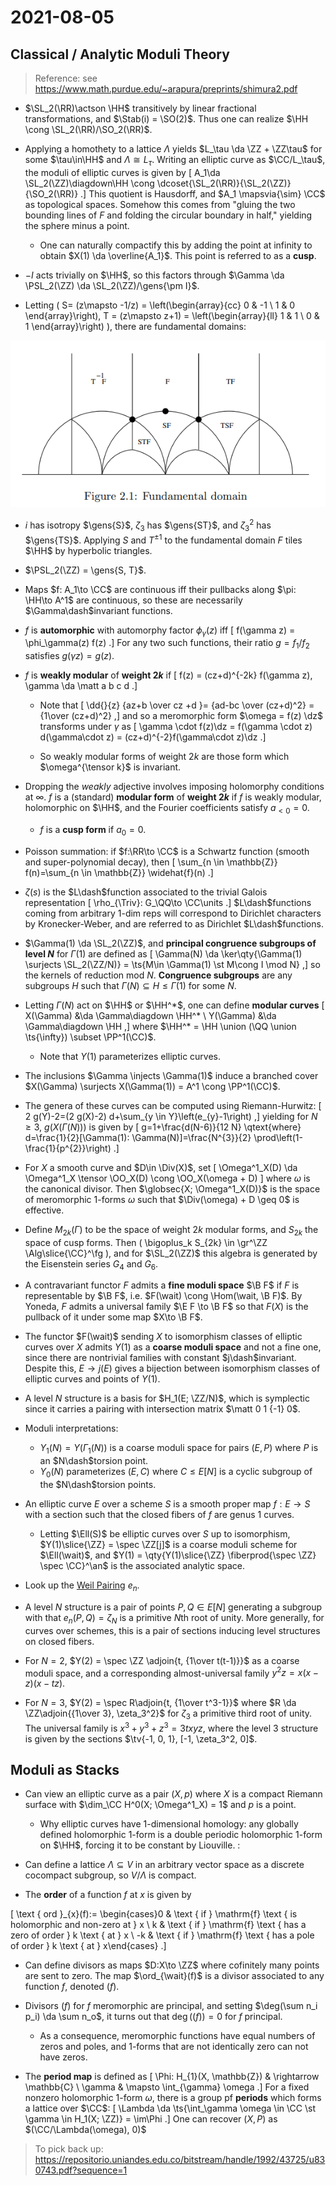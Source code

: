 # 2021-08-05

## Classical / Analytic Moduli Theory

> Reference: see <https://www.math.purdue.edu/~arapura/preprints/shimura2.pdf>

- $\SL_2(\RR)\actson \HH$ transitively by linear fractional transformations, and $\Stab(i) = \SO(2)$.
  Thus one can realize $\HH \cong \SL_2(\RR)/\SO_2(\RR)$.
- Applying a homothety to a lattice $\Lambda$ yields $L_\tau \da \ZZ + \ZZ\tau$ for some $\tau\in\HH$ and $\Lambda \cong L_\tau$.
  Writing an elliptic curve as $\CC/L_\tau$, the moduli of elliptic curves is given by 
  \[
A_1\da \SL_2(\ZZ)\diagdown\HH \cong \dcoset{\SL_2(\RR)}{\SL_2(\ZZ)}{\SO_2(\RR)}
  .\]
    This quotient is Hausdorff, and $A_1 \mapsvia{\sim} \CC$ as topological spaces.
    Somehow this comes from "gluing the two bounding lines of $F$ and folding the circular boundary in half," yielding the sphere minus a point.
    - One can naturally compactify this by adding the point at infinity to obtain $X(1) \da \overline{A_1}$.
    This point is referred to as a **cusp**.

- $-I$ acts trivially on $\HH$, so this factors through $\Gamma \da \PSL_2(\ZZ) \da \SL_2(\ZZ)/\gens{\pm I}$.

- Letting \( S= (z\mapsto -1/z) 
= \left(\begin{array}{cc}
0 & -1 \\
1 & 0
\end{array}\right), 
T = (z\mapsto z+1) 
= \left(\begin{array}{ll}
1 & 1 \\
0 & 1
\end{array}\right) \), there are fundamental domains:


![](_attachments/2021-08-06_01-03-00.png)

- $i$ has isotropy $\gens{S}$, $\zeta_3$ has $\gens{ST}$, and $\zeta_3^2$ has $\gens{TS}$.
  Applying $S$ and $T^{\pm 1}$ to the fundamental domain $F$ tiles $\HH$ by hyperbolic triangles.

- $\PSL_2(\ZZ) = \gens{S, T}$.

- Maps $f: A_1\to \CC$ are continuous iff their pullbacks along $\pi: \HH\to A^1$ are continuous, so these are necessarily $\Gamma\dash$invariant functions.

- $f$ is **automorphic** with automorphy factor $\phi_\gamma(z)$ iff
\[
f(\gamma z) = \phi_\gamma(z) f(z)
.\]
  For any two such functions, their ratio $g=f_1/f_2$ satisfies $g(\gamma z) = g(z)$.

- $f$ is **weakly modular** of **weight $2k$** if
\[
f(z) = (cz+d)^{-2k} f(\gamma z), \gamma \da \matt a b c d
.\]

  - Note that
  \[
  \dd{}{z} {az+b \over cz +d }= {ad-bc \over (cz+d)^2} = {1\over (cz+d)^2}
  ,\]
  and so a meromorphic form $\omega = f(z) \dz$ transforms under $\gamma$ as
  \[
  \gamma \cdot f(z)\dz = f(\gamma \cdot z) d(\gamma\cdot z) = (cz+d)^{-2}f(\gamma\cdot z)\dz
  .\]

  - So weakly modular forms of weight $2k$ are those form which $\omega^{\tensor k}$ is invariant.
  
- Dropping the *weakly* adjective involves imposing holomorphy conditions at $\infty$.
  $f$ is a (standard) **modular form** of **weight $2k$** if $f$ is weakly modular, holomorphic on $\HH$, and the Fourier coefficients satisfy $a_{<0} = 0$.

  - $f$ is a **cusp form** if $a_0 = 0$.

- Poisson summation: if $f:\RR\to \CC$ is a Schwartz function (smooth and super-polynomial decay), then
\[
\sum_{n \in \mathbb{Z}} f(n)=\sum_{n \in \mathbb{Z}} \widehat{f}(n)
.\]

- $\zeta(s)$ is the $L\dash$function associated to the trivial Galois representation
\[
\rho_{\Triv}: G_\QQ\to \CC\units
.\]
  $L\dash$functions coming from arbitrary 1-dim reps will correspond to Dirichlet characters by Kronecker-Weber, and are referred to as Dirichlet $L\dash$functions.

- $\Gamma(1) \da \SL_2(\ZZ)$, and **principal congruence subgroups of level $N$** for $\Gamma(1)$ are defined as 
\[
\Gamma(N) \da \ker\qty{\Gamma(1) \surjects \SL_2(\ZZ/N)} = \ts{M\in \Gamma(1) \st M\cong I \mod N}
,\]
so the kernels of reduction mod $N$.
**Congruence subgroups** are any subgroups $H$ such that $\Gamma(N) \subseteq H \leq \Gamma(1)$ for some $N$.

- Letting $\Gamma(N)$ act on $\HH$ or $\HH^*$, one can define **modular curves**
\[
X(\Gamma) &\da \Gamma\diagdown \HH^* \\
Y(\Gamma) &\da \Gamma\diagdown \HH 
,\]
where $\HH^* = \HH \union (\QQ \union \ts{\infty}) \subset \PP^1(\CC)$.
  - Note that $Y(1)$ parameterizes elliptic curves.


- The inclusions $\Gamma \injects \Gamma(1)$ induce a branched cover $X(\Gamma) \surjects X(\Gamma(1)) = A^1 \cong \PP^1(\CC)$.

- The genera of these curves can be computed using Riemann-Hurwitz:
\[
2 g(Y)-2=(2 g(X)-2) d+\sum_{y \in Y}\left(e_{y}-1\right)
,\]
yielding for $N\geq 3$, $g(X(\Gamma(N)))$ is given by
\[
g=1+\frac{d(N-6)}{12 N}
\qtext{where}
d=\frac{1}{2}[\Gamma(1): \Gamma(N)]=\frac{N^{3}}{2} \prod\left(1-\frac{1}{p^{2}}\right)
.\]

- For $X$ a smooth curve and $D\in \Div(X)$, set
\[
\Omega^1_X(D) \da \Omega^1_X \tensor \OO_X(D) \cong \OO_X(\omega + D)
\]
where $\omega$ is the canonical divisor.
Then $\globsec{X; \Omega^1_X(D)}$ is the space of meromorphic 1-forms $\omega$ such that $\Div(\omega) + D \geq 0$ is effective.

- Define $M_{2k}(\Gamma)$ to be the space of weight $2k$ modular forms, and $S_{2k}$ the space of cusp forms.
  Then \( \bigoplus_k S_{2k} \in \gr^\ZZ \Alg\slice{\CC}^\fg \), and for $\SL_2(\ZZ)$ this algebra is generated by the Eisenstein series $G_4$ and $G_6$.

- A contravariant functor $F$ admits a **fine moduli space** $\B F$ if $F$ is representable by $\B F$, i.e. $F(\wait) \cong \Hom(\wait, \B F)$.
  By Yoneda, $F$ admits a universal family $\E F \to \B F$ so that $F(X)$ is the pullback of it under some map $X\to \B F$.

- The functor $F(\wait)$ sending $X$ to isomorphism classes of elliptic curves over $X$ admits $Y(1)$ as a **coarse moduli space** and not a fine one, since there are nontrivial families with constant $j\dash$invariant.
  Despite this, $E\to j(E)$ gives a bijection between isomorphism classes of elliptic curves and points of $Y(1)$.

- A level $N$ structure is a basis for $H_1(E; \ZZ/N)$, which is symplectic since it carries a pairing with intersection matrix $\matt 0 1 {-1} 0$.

- Moduli interpretations:
  - $Y_1(N) = Y(\Gamma_1(N))$ is a coarse moduli space for pairs $(E, P)$ where $P$ is an $N\dash$torsion point.
  - $Y_0(N)$ parameterizes $(E, C)$ where $C\leq E[N]$ is a cyclic subgroup of the $N\dash$torsion points.

- An elliptic curve $E$ over a scheme $S$ is a smooth proper map $f:E\to S$ with a section such that the closed fibers of $f$ are genus 1 curves.
  - Letting $\Ell(S)$ be elliptic curves over $S$ up to isomorphism, $Y(1)\slice{\ZZ} = \spec \ZZ[j]$ is a coarse moduli scheme for $\Ell(\wait)$, and $Y(1) = \qty{Y(1)\slice{\ZZ} \fiberprod{\spec \ZZ} \spec \CC}^\an$ is the associated analytic space.

- Look up the [Weil Pairing](Weil%20Pairing) $e_n$.

- A level $N$ structure is a pair of points $P, Q \in E[N]$ generating a subgroup with that $e_n(P, Q) = \zeta_N$ is a primitive $N$th root of unity.
  More generally, for curves over schemes, this is a pair of sections inducing level structures on closed fibers.

- For $N=2$, $Y(2) = \spec \ZZ \adjoin{t, {1\over t(t-1)}}$ as a coarse moduli space, and a corresponding almost-universal family $y^2z = x(x-z)(x-tz)$.

- For $N=3$, $Y(2) = \spec R\adjoin{t, {1\over t^3-1}}$ where $R \da \ZZ\adjoin{{1\over 3}, \zeta_3^2}$ for $\zeta_3$ a primitive third root of unity.
  The universal family is $x^3 + y^3 + z^3 = 3txyz$, where the level 3 structure is given by the sections $\tv{-1, 0, 1}, [-1, \zeta_3^2, 0]$.

## Moduli as Stacks

- Can view an elliptic curve as a pair $(X, p)$ where $X$ is a compact Riemann surface with $\dim_\CC H^0(X; \Omega^1_X) = 1$ and $p$ is a point.

  - Why elliptic curves have 1-dimensional homology: any globally defined holomorphic 1-form is a double periodic holomorphic 1-form on $\HH$, forcing it to be constant by Liouville.
:
- Can define a lattice $\Lambda \subseteq V$ in an arbitrary vector space as a discrete cocompact subgroup, so $V/\Lambda$ is compact.

- The **order** of a function $f$ at $x$ is given by 

\[
\text { ord }_{x}(f):= \begin{cases}0 & \text { if } \mathrm{f} \text { is holomorphic and non-zero at } x \\ k & \text { if } \mathrm{f} \text { has a zero of order } k \text { at } x \\ -k & \text { if } \mathrm{f} \text { has a pole of order } k \text { at } x\end{cases}
.\]

- Can define divisors as maps $D:X\to \ZZ$ where cofinitely many points are sent to zero.
  The map $\ord_{\wait}(f)$ is a divisor associated to any function $f$, denoted $(f)$.

- Divisors $(f)$ for $f$ meromorphic are principal, and setting $\deg(\sum n_i p_i) \da \sum n_o$, it turns out that $\deg((f)) = 0$ for $f$ principal.
  - As a consequence, meromorphic functions have equal numbers of zeros and poles, and 1-forms that are not identically zero can not have zeros.

- The **period map** is defined as
\[
\Phi: H_{1}(X, \mathbb{Z}) & \rightarrow \mathbb{C} \\
\gamma & \mapsto \int_{\gamma} \omega
.\]
For a fixed nonzero holomorphic 1-form $\omega$, there is a group pf **periods** which forms a lattice over $\CC$:
\[
\Lambda \da \ts{\int_\gamma \omega \in \CC \st \gamma \in H_1(X; \ZZ)} = \im\Phi
.\]
  One can recover $(X, P)$ as $(\CC/\Lambda(\omega), 0)$

> To pick back up: <https://repositorio.uniandes.edu.co/bitstream/handle/1992/43725/u830743.pdf?sequence=1>


